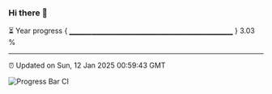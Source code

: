 ### Hi there 👋

⏳ Year progress { ▁▁▁▁▁▁▁▁▁▁▁▁▁▁▁▁▁▁▁▁▁▁▁▁▁▁▁▁▁▁ } 3.03 %

---

⏰ Updated on Sun, 12 Jan 2025 00:59:43 GMT

![Progress Bar CI](https://github.com/code-lakshay/GitHub-Actions-Demo/workflows/Progress%20Bar%20CI/badge.svg)
